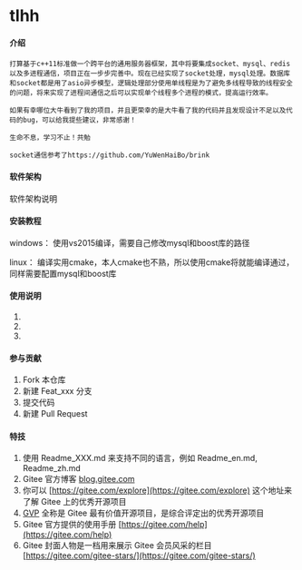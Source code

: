 # tlhh

#### 介绍
    打算基于c++11标准做一个跨平台的通用服务器框架，其中将要集成socket、mysql、redis以及多进程通信，项目正在一步步完善中。现在已经实现了socket处理，mysql处理。数据库和socket都是用了asio异步模型，逻辑处理部分使用单线程是为了避免多线程导致的线程安全的问题，将来实现了进程间通信之后可以实现单个线程多个进程的模式，提高运行效率。
    
    如果有幸哪位大牛看到了我的项目，并且更荣幸的是大牛看了我的代码并且发现设计不足以及代码的bug，可以给我提些建议，非常感谢！

    生命不息，学习不止！共勉

    socket通信参考了https://github.com/YuWenHaiBo/brink
    


#### 软件架构
软件架构说明


#### 安装教程
windows：
使用vs2015编译，需要自己修改mysql和boost库的路径

linux：
编译实用cmake，本人cmake也不熟，所以使用cmake将就能编译通过，同样需要配置mysql和boost库

#### 使用说明

1.  
2.  
3.  

#### 参与贡献

1.  Fork 本仓库
2.  新建 Feat_xxx 分支
3.  提交代码
4.  新建 Pull Request


#### 特技

1.  使用 Readme\_XXX.md 来支持不同的语言，例如 Readme\_en.md, Readme\_zh.md
2.  Gitee 官方博客 [blog.gitee.com](https://blog.gitee.com)
3.  你可以 [https://gitee.com/explore](https://gitee.com/explore) 这个地址来了解 Gitee 上的优秀开源项目
4.  [GVP](https://gitee.com/gvp) 全称是 Gitee 最有价值开源项目，是综合评定出的优秀开源项目
5.  Gitee 官方提供的使用手册 [https://gitee.com/help](https://gitee.com/help)
6.  Gitee 封面人物是一档用来展示 Gitee 会员风采的栏目 [https://gitee.com/gitee-stars/](https://gitee.com/gitee-stars/)
